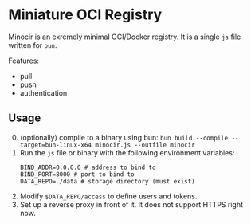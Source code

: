 # Miniature OCI Registry

Minocir is an exremely minimal OCI/Docker registry. It is a single `js` file written for `bun`.

Features:

- pull
- push
- authentication

## Usage

0. (optionally) compile to a binary using bun: `bun build --compile --target=bun-linux-x64 minocir.js --outfile minocir`
1. Run the `js` file or binary with the following environment variables:
   ```
   BIND_ADDR=0.0.0.0 # address to bind to
   BIND_PORT=8000 # port to bind to
   DATA_REPO=./data # storage directory (must exist)
   ```
3. Modify `$DATA_REPO/access` to define users and tokens.
4. Set up a reverse proxy in front of it. It does not support HTTPS right now.
